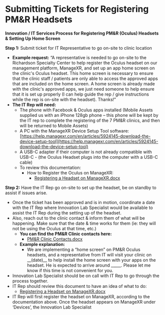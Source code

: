 # Submitting Tickets for Registering PM\&R Headsets

**Innovation / IT Services Process for Registering PM\&R (Oculus) Headsets & Setting Up Home Screen**

**Step 1:** Submit ticket for IT Representative to go on-site to clinic location

* **Example request:** “A representative is needed to go on-site to the Richardson Specialty Center to help register the Oculus headset on our management platform, ManageXR, and set up an app home screen on the clinic's Oculus headset. This home screen is necessary to ensure that the clinic staff / patients are only able to access the approved apps that are included on the home screen. A home screen is already made with the clinic's approved apps, we just need someone to help ensure that it is set up properly (I can help guide the rep / give instructions while the rep is on-site with the headset). Thanks!”
* **The IT Rep will need:**
  * The phone with Facebook & Oculus apps installed (Mobile Assets supplied us with an iPhone 128gb phone – this phone will be kept by the IT rep to complete the registering of the 7 PM\&R clinics, and then will be returned to Mobile Assets)
  * A PC with the ManageXR Device Setup Tool software: [https://help.managexr.com/en/articles/5924145-download-the-device-setup-tool](https://help.managexr.com/en/articles/5924145-download-the-device-setup-tool)
  * A USB-C adapter if their computer is not already compatible with USB-C - (the Oculus Headset plugs into the computer with a USB-C cable)
  * To review this documentation:
    * How to Register the Oculus on ManageXR:
      * [Registering a Headset on ManageXR.docx](https://dallaschildrens.sharepoint.com/:w:/t/InnovationTeam/Ec4JztNrYGpInuNKoG5Lu7QBJe0GxVyv5Z7SRkE9T\_rDHg?e=nAMOpE)

**Step 2:** Have the IT Rep go on-site to set up the headset, be on standby to assist if issues arise.

* Once the ticket has been approved and is in motion, coordinate a date with the IT Rep where Innovation Lab Specialist would be available to assist the IT Rep during the setting up of the headset.
* Also, reach out to the clinic contact & inform them of what will be happening. Make sure that the date & time works for them (ie: they will not be using the Oculus at that time, etc.)
  * **You can find the PM\&R Clinic contacts here:**
    * [PM\&R Clinic Contacts.docx](https://dallaschildrens.sharepoint.com/:w:/t/InnovationTeam/EVUo2u9WNNdLiHuT7Imt0OYB9ODZ6g40SmmX8-RQ2R-l6w?e=K9JEB1)
  * **Example explanation:**
    * We are implementing a “home screen” on PM\&R Oculus headsets, and a representative from IT will visit your clinic on \_\_(date)\_\_ to help install the home screen with your apps on the headset. He is expected to arrive around \_\_\_\_\_. Please let me know if this time is not convenient for you.
* Innovation Lab Specialist should be on call with IT Rep to go through the process together.
* IT Rep should review this document to have an idea of what to do:
  * [Registering a Headset on ManageXR.docx](https://dallaschildrens.sharepoint.com/:w:/t/InnovationTeam/Ec4JztNrYGpInuNKoG5Lu7QBJe0GxVyv5Z7SRkE9T\_rDHg?e=YpjEVJ)
* IT Rep will first register the headset on ManageXR, according to the documentation above. Once the headset appears on ManageXR under ‘Devices’, the Innovation Lab Specialist
